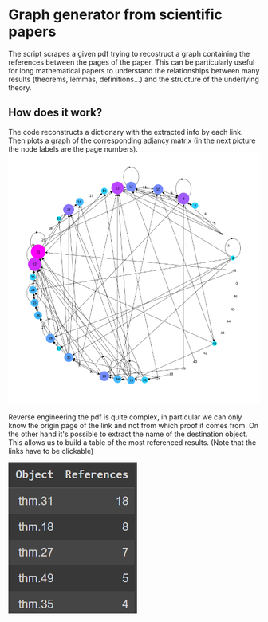# Graph generator from scientific papers
The script scrapes a given pdf trying to recostruct a graph containing the references between the pages of the paper. This can be particularly useful for long mathematical papers to understand the relationships between many results (theorems, lemmas, definitions...) and the structure of the underlying theory.

## How does it work?
The code reconstructs a dictionary with the extracted info by each link. Then plots a graph of the corresponding adjancy matrix (in the next picture the node labels are the page numbers).
![](graph.png)

Reverse engineering the pdf is quite complex, in particular we can only know the origin page of the link and not from which proof it comes from. On the other hand it's possible to extract the name of the destination object. This allows us to build a table of the most referenced results.
(Note that the links have to be clickable)

![](table.png)
